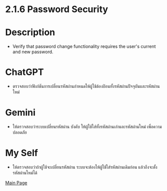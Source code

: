 # 2.1.6 Password Security

<h1>Description</h1>

- Verify that password change functionality requires the user's 
current and new password.

<h1>ChatGPT</h1>

- ตรวจสอบว่าฟังก์ชันการเปลี่ยนรหัสผ่านกำหนดให้ผู้ใช้ต้องป้อนทั้งรหัสผ่านปัจจุบันและรหัสผ่านใหม่

<h1>Gemini</h1>

- ให้ตรวจสอบว่าระบบเปลี่ยนรหัสผ่าน บังคับ ให้ผู้ใช้ใส่ทั้งรหัสผ่านเก่าและรหัสผ่านใหม่ เพื่อความปลอดภัย

<h1>My Self</h1>

- ให้ตรวจสอบว่าถ้าผู้ใช้จะเปลี่ยนรหัสผ่าน ระบบจะต้องให้ผู้ใช้ใส่รหัสผ่านเดิมก่อน แล้วถึงจะตั้งรหัสผ่านใหม่ได้


[Main Page](README.md)
